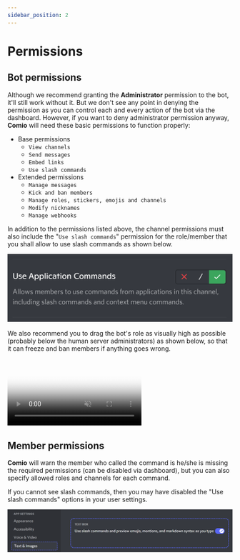 ```yaml
---
sidebar_position: 2
---
```


# Permissions
## Bot permissions
Although we recommend granting the **Administrator** permission to the bot, it'll still work without it. But we don't see any point in denying the permission as you can control each and every action of the bot via the dashboard. However, if you want to deny administrator permission anyway, **Comio** will need these basic permissions to function properly:
- Base permissions
  - `View channels`
  - `Send messages`
  - `Embed links`
  - `Use slash commands`
- Extended permissions
  - `Manage messages`
  - `Kick and ban members`
  - `Manage roles, stickers, emojis and channels`
  - `Modify nicknames`
  - `Manage webhooks`

In addition to the permissions listed above, the channel permissions must also include the "`Use slash commands`" permission for the role/member that you shall allow to use slash commands as shown below.

<img className="imgAuto smImg" alt="Channel settings for slash commands" src="/img/docs/cef634be9994ad04cf3d5fc3ff9b2be4.png" />

We also recommend you to drag the bot's role as visually high as possible (probably below the human server administrators) as shown below, so that it can freeze and ban members if anything goes wrong.

<video className="videoPartial" autoPlay loop playsInline muted poster="/expo/img/docs/posters/e312352dc42114dda64a9ed3c006bb44_poster.jpg">
  <source src="https://cdn.discordapp.com/attachments/864813125320441858/889583045030588488/e312352dc42114dda64a9ed3c006bb44.mp4" type="video/mp4" />
Your browser does not support videos.
</video>

## Member permissions
**Comio** will warn the member who called the command is he/she is missing the required permissions (can be disabled via dashboard), but you can also specify allowed roles and channels for each command.

If you cannot see slash commands, then you may have disabled the "Use slash commands" options in your user settings.

<img className="docImg" alt="Use settings for slash commands" src="/img/docs/0f99fca0ac9ea66e198d02b9d65b0e35.png" />

